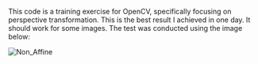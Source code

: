 This code is a training exercise for OpenCV, specifically focusing on perspective transformation. This is the best result I achieved in one day. 
It should work for some images. The test was conducted using the image below:


![Non_Affine](https://github.com/user-attachments/assets/e5601568-22a8-43f2-841c-03002b2f802f)
